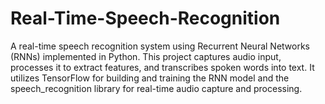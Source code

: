 # Real-Time-Speech-Recognition
A real-time speech recognition system using Recurrent Neural Networks (RNNs) implemented in Python. This project captures audio input, processes it to extract features, and transcribes spoken words into text. It utilizes TensorFlow for building and training the RNN model and the speech_recognition library for real-time audio capture and processing.
